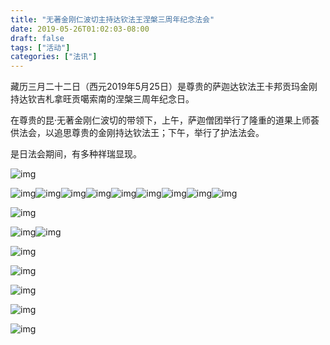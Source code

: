 ```yaml
---
title: "无著金刚仁波切主持达钦法王涅槃三周年纪念法会"
date: 2019-05-26T01:02:03-08:00
draft: false
tags: ["活动"]
categories: ["法讯"]
---
```


藏历三月二十二日（西元2019年5月25日）是尊贵的萨迦达钦法王卡邦贡玛金刚持达钦吉札拿旺贡噶索南的涅槃三周年纪念日。

在尊贵的昆·无著金刚仁波切的带领下，上午，萨迦僧团举行了隆重的道果上师荟供法会，以追思尊贵的金刚持达钦法王；下午，举行了护法法会。

是日法会期间，有多种祥瑞显现。

![img](https://raw.githubusercontent.com/thogmedorje/up/master/uPic/640-20200510181932954.jpeg)

![img](https://raw.githubusercontent.com/thogmedorje/up/master/uPic/640-20200510181939981.jpeg)![img](https://raw.githubusercontent.com/thogmedorje/up/master/uPic/640-20200510181950999.jpeg)![img](https://raw.githubusercontent.com/thogmedorje/up/master/uPic/640-20200510182000197.jpeg)![img](https://raw.githubusercontent.com/thogmedorje/up/master/uPic/640-20200510182011782.jpeg)![img](https://raw.githubusercontent.com/thogmedorje/up/master/uPic/640-20200510182025039.jpeg)![img](https://raw.githubusercontent.com/thogmedorje/up/master/uPic/640-20200510182032321.jpeg)![img](https://raw.githubusercontent.com/thogmedorje/up/master/uPic/640-20200510182040014.jpeg)![img](https://raw.githubusercontent.com/thogmedorje/up/master/uPic/640-20200510182048152.jpeg)![img](https://raw.githubusercontent.com/thogmedorje/up/master/uPic/640-20200510182057136.jpeg)

![img](https://raw.githubusercontent.com/thogmedorje/up/master/uPic/640-20200510182104714.jpeg)

![img](https://raw.githubusercontent.com/thogmedorje/up/master/uPic/640-20200510182112705.jpeg)![img](https://raw.githubusercontent.com/thogmedorje/up/master/uPic/640-20200510182121077.jpeg)

![img](https://raw.githubusercontent.com/thogmedorje/up/master/uPic/640-20200510182128565.jpeg)

![img](https://raw.githubusercontent.com/thogmedorje/up/master/uPic/640-20200510182136060.jpeg)

![img](https://raw.githubusercontent.com/thogmedorje/up/master/uPic/640-20200510182145173.jpeg)

![img](https://raw.githubusercontent.com/thogmedorje/up/master/uPic/640-20200510182154678.jpeg)

![img](https://raw.githubusercontent.com/thogmedorje/up/master/uPic/640-20200510182207735.jpeg)






